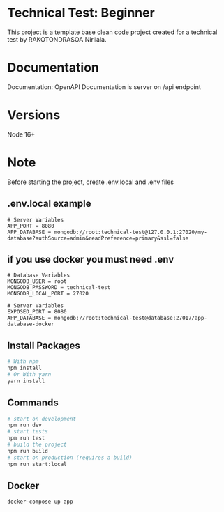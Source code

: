 # Technical Test: Beginner
This project is a template base clean code project created for a technical test by RAKOTONDRASOA Nirilala.
# Documentation
Documentation: OpenAPI Documentation is server on /api endpoint
# Versions

Node 16+

# Note

Before starting the project, create .env.local and .env files

## .env.local example
```
# Server Variables
APP_PORT = 8080
APP_DATABASE = mongodb://root:technical-test@127.0.0.1:27020/my-database?authSource=admin&readPreference=primary&ssl=false

```

## if you use docker you must need .env
```
# Database Variables
MONGODB_USER = root
MONGODB_PASSWORD = technical-test
MONGODB_LOCAL_PORT = 27020

# Server Variables
EXPOSED_PORT = 8080
APP_DATABASE = mongodb://root:technical-test@database:27017/app-database-docker
```
## Install Packages

``` bash
# With npm
npm install
# Or With yarn
yarn install
```
## Commands
``` bash
# start on development
npm run dev 
# start tests
npm run test 
# build the project
npm run build
# start on production (requires a build)
npm run start:local
```
## Docker
``` bash
docker-compose up app
```